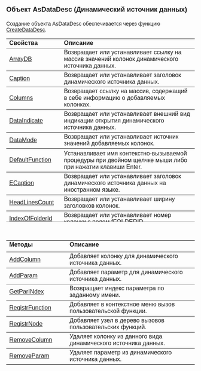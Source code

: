 ﻿<html>
<head>
<title>AsDataDesc</title>
<style type="text/css">
    .style4
    {
        height: 35px;
    }
    .style5
    {
        width: 32%;
    }
    .style6
    {
        width: 32%;
        height: 31px;
    }
    .style7
    {
        height: 31px;
    }
    .style8
    {
        height: 9px;
    }
    .style9
    {
        height: 18px;
    }
</style>
</head>

<body>

<h1><font size="4" face="Arial">Объект AsDataDesc (Динамический источник данных)</font></h1>

<p><font face="Arial">Создание объекта AsDataDesc обеспечивается через 
функцию <a href="Functions/InterfaceManagment/CreateDataDesc.html">CreateDataDesc</a>.</font></p>

<table border="1" cellPadding="5" cols="2" frame="below" rules="rows" height="491">
  <tr vAlign="top">
    <td class="label" width="29%" height="18"><font face="Arial">
	    <strong>Свойства</strong></font></td>
    <td class="label" width="71%" height="18"><font face="Arial">
	    <strong>Описание</strong></font></td>
  </tr>
  <tr>
    <td class="label" width="29%" height="36"><font face="Arial">
        <a
    href="AsDataDesc/ArrayDB_DDesc.html">ArrayDB</a></font></td>
    <td class="label" width="71%" height="36"><font face="Arial">Возвращает или устанавливает ссылку на
        массив значений колонок динамического источника данных. </font></td>
  </tr>
    <tr>
    <td class="style4" width="29%"><font face="Arial"><a
    href="AsDataDesc/Caption_DDesc.html">Caption</a></font></td>
    <td class="style4" width="71%"><font face="Arial">
	Возвращает или устанавливает заголовок динамического источника данных.</font></td>
    </tr>
  <tr>
    <td class="label" width="29%" height="18"><font face="Arial"><a href="AsDataDesc/Columns_DDesc.html">
	Columns</a></font></td>
    <td class="label" width="71%" height="18"><font face="Arial">
	Возвращает ссылку на массив, содержащий в себе информацию о добавляемых 
        колонках. </font></td>
  </tr>
  <tr>
    <td class="label" width="29%" height="18"><font face="Arial"><a href="AsDataDesc/DataIndicate_DDesc.html">
    DataIndicate
</a></font></td>
    <td class="label" width="71%" height="18"><font face="Arial">
	Возвращает или устанавливает внешний вид индикации открытия динамического источника 
        данных.</font></td>
  </tr>
  <tr>
    <td class="style8" width="29%"><font face="Arial">
    <a href="AsDataDesc/DataMode_DDesc.html">DataMode</a></font></td>
    <td class="style8" width="71%"><font face="Arial">
    Возвращает или устанавливает источник значений добавляемых колонок.</font></td>
  </tr>
    <tr>
    <td class="label" width="29%" height="9"><font face="Arial">
    <a href="AsDataDesc/DefaultFunction_DDesc.html">DefaultFunction</a></font></td>
    <td class="label" width="71%" height="9">У<font face="Arial">станавливает имя 
        контекстно-вызываемой процедуры при двойном щелчке мыши либо при нажатии&nbsp;клавиши 
        Enter.</font></td>
    </tr>
  <tr>
    <td class="label" width="29%" height="9"><font face="Arial">
    <a href="AsDataDesc/ECaption_DDesc.html">ECaption</a></font></td>
    <td class="label" width="71%" height="9"><font face="Arial">
	Возвращает или устанавливает заголовок динамического источника данных на 
	иностранном языке.</font></td>
  </tr>
  <tr>
    <td class="label" width="29%" height="17"><font face="Arial">
    <a href="AsDataDesc/HeadLinesCount_DDesc.html">HeadLinesCount</a></font></td>
    <td class="label" width="71%" height="17"><font face="Arial">
	    Возвращает или устанавливает ширину заголовков колонок.</font></td>
  </tr>
  <tr>
    <td class="label" width="29%" height="17"><font face="Arial">
	<a href="AsDataDesc/IndexOfFolderId_DDesc.html">IndexOfFolderId</a></font></td>
    <td class="label" width="71%" height="17"><font face="Arial">
	    Возвращает или устанавливает номер колонки с полем fFOLDERID.</font></td>
  </tr>
  <tr>
    <td class="label" width="29%" height="36"><font face="Arial"><a href="AsDataDesc/IndexOfIsn_DDesc.html">
	IndexOfIsn</a></font></td>
    <td class="label" width="71%" height="36"><font face="Arial">
	Возвращает или устанавливает номер колонки с полем fISN.</font></td>
  </tr>
  <tr>
    <td class="label" width="29%" height="36"><font face="Arial"><a
    href="AsDataDesc/Name_DDesc.html">Name</a></font></td>
    <td class="label" width="71%" height="36"><font face="Arial">
	Возвращает или устанавливает имя динамического источника данных.</font></td>
  </tr>
  <tr>
    <td class="style9" width="29%"><font face="Arial"><a
    href="AsDataDesc/Param_DDesc.html">Param</a></font></td>
    <td class="style9" width="71%"><font face="Arial">Устанавливает значение параметра 
        по индексу или коду.</font></td>
  </tr>
  <tr>
    <td class="label" width="29%" height="9"><font face="Arial">
	<a href="AsDataDesc/Parameters_DDesc.html">Parameters</a></font></td>
    <td class="label" width="71%" height="9"><font face="Arial">
	Возвращает или устанавливает ссылку на массив, содержащий в себе информацию о добавляемом 
        параметре. </font></td>
  </tr>
  <tr>
    <td class="label" width="29%" height="9"><font face="Arial">
	<a href="AsDataDesc/RegistrFunctions_DDesc.html">RegistrFunctions</a></font></td>
    <td class="label" width="71%" height="9"><font face="Arial">
	Возвращает или устанавливает ссылку на массив, содержащий в себе информацию о добавляемых 
        функциях. </font></td>
  </tr>
  <tr>
    <td class="label" width="29%" height="9"><font face="Arial">
	<a href="AsDataDesc/SQL_DDesc.html">SQL</a></font></td>
    <td class="label" width="71%" height="9"><font face="Arial">
	    Возвращает или устанавливает запрос выборки определенных строк для динамического источника данных.</font></td>
  </tr>
  <tr>
    <td class="label" width="29%" height="19"><font face="Arial">
    <a href="AsDataDesc/UpdateSQL_DDesc.html">UpdateSQL</a></font></td>
    <td class="label" width="71%" height="19"><font face="Arial">Возвращает или 
        устанавливает обновлние <font color="#ffffff" style="BACKGROUND-COLOR: #3399ff">
        SQL</font> запроса для выборки нужных 
        строк. </font></td>
  </tr>
  </table>

<p>&nbsp;</p>

<table border="1" cellPadding="5" cols="2" frame="below" rules="rows">
  <tr vAlign="top">
    <td class="style6"><font face="Arial"><strong>Методы</strong></font></td>
    <td class="style7" width="71%"><font face="Arial"><strong>Описание</strong></font></td>
  </tr>
    <tr>
    <td class="style5"><font face="Arial"><a
    href="AsDataDesc/AddColumn_DDesc.html">AddColumn</a></font></td>
    <td class="label" width="71%"><font face="Arial">Добавляет колонку для динамического 
        источника данных.</font></td>
    </tr>
    <tr>
    <td class="style5"><font face="Arial"><a
    href="AsDataDesc/AddParam_DDesc.html">AddParam</a></font></td>
    <td class="label" width="71%"><font face="Arial">Добавляет параметр для 
        динамического источника данных.</font></td>
    </tr>
    <tr>
    <td class="style5"><font face="Arial"><a
    href="AsDataDesc/GetParINdex_DDesc.html">GetParINdex</a></font></td>
    <td class="label" width="71%"><font face="Arial">Возвращает индекс параметра по 
        заданному имени.</font></td>
    </tr>
  <tr>
    <td class="style5"><font face="Arial"><a
    href="AsDataDesc/RegistrFunction_DDesc.html">RegistrFunction</a></font></td>
    <td class="label" width="71%"><font face="Arial">Добавляет в контекстное меню вызов пользовательской функции.</font></td>
  </tr>
  <tr>
    <td class="style5"><font face="Arial">
	<a href="AsDataDesc/RegistrNode_DDesc.html">RegistrNode</a></font></td>
    <td class="label" width="71%"><font face="Arial">Добавляет узел в дерево вызовов 
        пользовательских функций.</font></td>
  </tr>
  <tr>
    <td class="style5"><font face="Arial"><a
    href="AsDataDesc/RemoveColumn_DDesc.html">RemoveColumn</a></font></td>
    <td class="label" width="71%"><font face="Arial">Удаляет колонку из данного вида 
        динамического источника данных.</font></td>
  </tr>
  <tr>
    <td class="style5"><font face="Arial">
	<a href="AsDataDesc/RemoveParam_DDesc.html">RemoveParam</a></font></td>
    <td class="label" width="71%"><font face="Arial">Удаляет параметр из динамического 
        источника данных.</font></td>
  </tr>
  